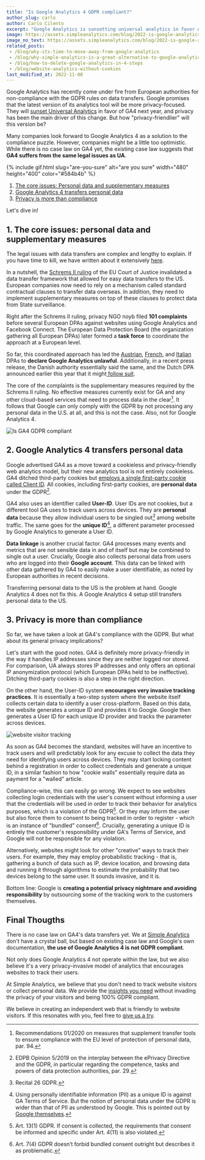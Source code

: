 ```yaml
---
title: "Is Google Analytics 4 GDPR compliant?"
author_slug: carlo
author: Carlo Cilento
excerpt: "Google Analytics is sunsetting universal analytics in favor of Google Analytics 4. But how compliant is GA4 really?"
image: https://assets.simpleanalytics.com/blog/2022-is-google-analytics-illegal-in-europe/compliant-social-image.png
image_no_text: https://assets.simpleanalytics.com/blog/2022-is-google-analytics-illegal-in-europe/compliant-social-image-no-text.png
related_posts:
 - /blog/why-its-time-to-move-away-from-google-analytics
 - /blog/why-simple-analytics-is-a-great-alternative-to-google-analytics
 - /blog/how-to-delete-google-analytics-in-4-steps
 - /blog/website-analytics-without-cookies
last_modified_at: 2022-11-08
---
```


Google Analytics has recently come under fire from European authorities for non-compliance with the GDPR rules on data transfers. Google promises that the latest version of its analytics tool will be more privacy-focused. They will [sunset Universal Analytics](https://blog.google/products/marketingplatform/analytics/prepare-for-future-with-google-analytics-4/) in favor of GA4 next year, and privacy has been the main driver of this change. But how "privacy-friendlier" will this version be?

Many companies look forward to Google Analytics 4 as a solution to the compliance puzzle. However, companies might be a little too optimistic. While there is no case law on GA4 yet, the existing case law suggests that **GA4 suffers from the same legal issues as UA**.

{% include gif.html slug="are-you-sure" alt="are you sure" width="480" height="400" color="#584b4b" %}

1.  [The core issues: Personal data and supplementary measures](#1-the-core-issues-personal-data-and-supplementary-measures)
2.  [Google Analytics 4 transfers personal data](#2-google-analytics-4-transfers-personal-data)
3.  [Privacy is more than compliance](#3-privacy-is-more-than-compliance)

Let's dive in!

## 1. The core issues: personal data and supplementary measures

The legal issues with data transfers are complex and lengthy to explain. If you have time to kill, we have written about it extensively [here](https://www.simpleanalytics.com/blog/how-to-move-forward-with-data-transfers-between-the-eu-us).

In a nutshell, the [Schrems II ruling](https://iapp.org/news/a/the-schrems-ii-decision-eu-us-data-transfers-in-question/) of the EU Court of Justice invalidated a data transfer framework that allowed for easy data transfers to the US. European companies now need to rely on a mechanism called standard contractual clauses to transfer data overseas. In addition, they need to implement supplementary measures on top of these clauses to protect data from State surveillance.

Right after the Schrems II ruling, privacy NGO noyb filed **101 complaints** before several European DPAs against websites using Google Analytics and Facebook Connect. The European Data Protection Board (the organization gathering all European DPAs) later formed a **task force** to coordinate the approach at a European level.

So far, this coordinated approach has led the [Austrian](https://gdprhub.eu/index.php?title=DSB_(Austria)_-_2021-0.586.257_(D155.027)), [French](https://gdprhub.eu/index.php?title=CNIL_(France)_-_Google_Analytics_(no_case_number)), and [Italian](https://gdprhub.eu/index.php?title=Garante_per_la_protezione_dei_dati_personali_(Italy)_-_9782890) DPAs to **declare Google Analytics unlawful**. Additionally, in a recent press release, the Danish authority essentially said the same, and the Dutch DPA announced earlier this year that it might[ follow suit](https://www.techzine.eu/news/privacy-compliance/71153/google-analytics-may-be-banned-in-the-netherlands/).

The core of the complaints is the supplementary measures required by the Schrems II ruling. No effective measures currently exist for GA and any other cloud-based services that need to process data in the clear[^1]. It follows that Google can only comply with the GDPR by not processing any personal data in the U.S. at all, and this is not the case. Also, not for Google Analytics 4.

<img src="https://https://assets.simpleanalytics.com/blog/2022-is-google-analytics-illegal-in-europe/compliant-social-image-no-text.png" alt="Is GA4 GDPR compliant" class="border-radius" />
<p class="caption" markdown="1">
</p>

## 2. Google Analytics 4 transfers personal data

Google advertised GA4 as a move toward a cookieless and privacy-friendly web analytics model, but their new analytics tool is not entirely cookieless. GA4 ditched third-party cookies but [employs a single first-party cookie called Client ID](https://support.google.com/analytics/answer/11593727?hl=en). All cookies, including first-party cookies, are **personal data** under the GDPR[^2].

GA4 also uses an identifier called **User-ID**. User IDs are not cookies, but a different tool GA uses to track users across devices. They are **personal data** because they allow individual users to be singled out[^3] among website traffic. The same goes for the **unique ID**[^4], a different parameter processed by Google Analytics to generate a User ID.

**Data linkage** is another crucial factor. GA4 processes many events and metrics that are not sensible data in and of itself but may be combined to single out a user. Crucially, Google also collects personal data from users who are logged into their **Google account**. This data can be linked with other data gathered by GA4 to easily make a user identifiable, as noted by European authorities in recent decisions.

Transferring personal data to the US is the problem at hand. Google Analytics 4 does not fix this. A Google Analytics 4 setup still transfers personal data to the US.

## 3. Privacy is more than compliance

So far, we have taken a look at GA4's compliance with the GDPR. But what about its general privacy implications?

Let's start with the good notes. GA4 is definitely more privacy-friendly in the way it handles IP addresses since they are neither logged nor stored. For comparison, UA always stores IP addresses and only offers an optional IP anonymization protocol (which European DPAs held to be ineffective). Ditching third-party cookies is also a step in the right direction.

On the other hand, the User-ID system **encourages very invasive tracking practices**. It is essentially a two-step system where the website itself collects certain data to identify a user cross-platform. Based on this data, the website generates a unique ID and provides it to Google. Google then generates a User ID for each unique ID provider and tracks the parameter across devices.

<img src="https://assets.simpleanalytics.com/blog/2022-is-google-analytics-4-gdpr-compliant/visitor-tracking.png" alt="website visitor tracking" class="border-radius" />
<p class="caption" markdown="1">
</p>

As soon as GA4 becomes the standard, websites will have an incentive to track users and will predictably look for any excuse to collect the data they need for identifying users across devices. They may start locking content behind a registration in order to collect credentials and generate a unique ID, in a similar fashion to how "cookie walls" essentially require data as payment for a "walled" article.

Compliance-wise, this can easily go wrong. We expect to see websites collecting login credentials with the user's consent without informing a user that the credentials will be used in order to track their behavior for analytics purposes, which is a violation of the GDPR[^5]. Or they may inform the user but also force them to consent to being tracked in order to register - which is an instance of "bundled" consent[^6]. Crucially, generating a unique ID is entirely the customer's responsibility under GA's Terms of Service, and Google will not be responsible for any violation.

Alternatively, websites might look for other "creative" ways to track their users. For example, they may employ probabilistic tracking - that is, gathering a bunch of data such as IP, device location, and browsing data and running it through algorithms to estimate the probability that two devices belong to the same user. It sounds invasive, and it is.

Bottom line: Google is **creating a potential privacy nightmare and avoiding responsibility** by outsourcing some of the tracking work to the customers themselves.

## Final Thougths

There is no case law on GA4's data transfers yet. We at [Simple Analytics](https://www.simpleanalytics.com/) don't have a crystal ball, but based on existing case law and Google's own documentation, **the use of Google Analytics 4 is not GDPR compliant**.

Not only does Google Analytics 4 not operate within the law, but we also believe it's a very privacy-invasive model of analytics that encourages websites to track their users.

At Simple Analytics, we believe that you don't need to track website visitors or collect personal data. We provide the [insights you need](https://simpleanalytics.com/simpleanalytics.com) without invading the privacy of your visitors and being 100% GDPR compliant.

We believe in creating an independent web that is friendly to website visitors. If this resonates with you, feel free to [give us a try](https://simpleanalytics.com/welcome).

> [^1]: Recommendations 01/2020 on measures that supplement transfer tools to ensure compliance with the EU level of protection of personal data, par. 94.
> [^2]: EDPB Opinion 5/2019 on the interplay between the ePrivacy Directive and the GDPR, in particular regarding the competence, tasks and powers of data protection authorities, par. 29.
> [^3]: Recital 26 GDPR.
> [^4]: Using personally identifiable information (PII) as a unique ID is against GA Terms of Service. But the notion of personal data under the GDPR is wider than that of PII as understood by Google. This is pointed out by [Google themselves](https://support.google.com/analytics/answer/7686480?hl=en#:~:text=Google%20interprets%20PII%20as%20information,mailing%20addresses.).
> [^5]: Art. 13(1) GDPR. If consent is collected, the requirements that consent be informed and specific under Art. 4(11) is also violated.
> [^6]: Art. 7(4) GDPR doesn’t forbid bundled consent outright but describes it as problematic.
